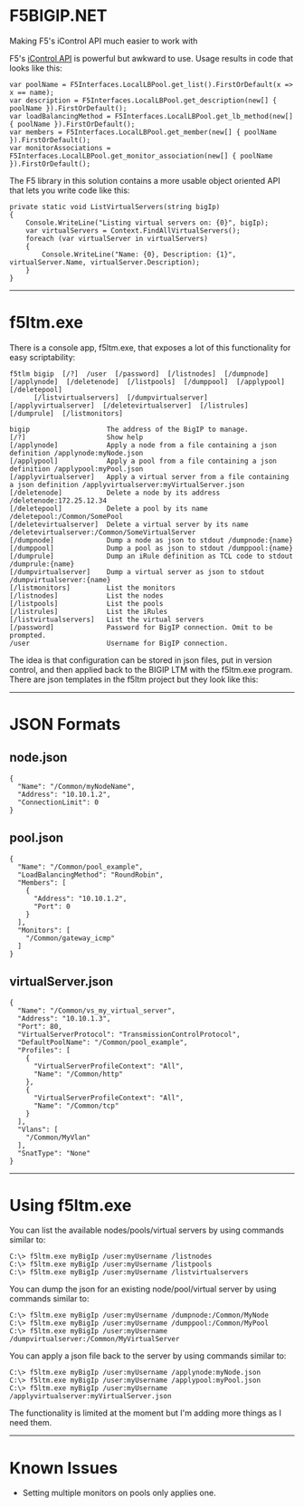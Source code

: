 F5BIGIP.NET
===========

Making F5's iControl API much easier to work with

F5's [iControl API](https://devcentral.f5.com/icontrol) is powerful but awkward to use. Usage results in code that looks like this:

    var poolName = F5Interfaces.LocalLBPool.get_list().FirstOrDefault(x => x == name);
    var description = F5Interfaces.LocalLBPool.get_description(new[] { poolName }).FirstOrDefault();
    var loadBalancingMethod = F5Interfaces.LocalLBPool.get_lb_method(new[] { poolName }).FirstOrDefault();
    var members = F5Interfaces.LocalLBPool.get_member(new[] { poolName }).FirstOrDefault();
    var monitorAssociations = F5Interfaces.LocalLBPool.get_monitor_association(new[] { poolName }).FirstOrDefault();

The F5 library in this solution contains a more usable object oriented API that lets you write code like this:

    private static void ListVirtualServers(string bigIp)
    {
        Console.WriteLine("Listing virtual servers on: {0}", bigIp);
        var virtualServers = Context.FindAllVirtualServers();
        foreach (var virtualServer in virtualServers)
        {
            Console.WriteLine("Name: {0}, Description: {1}", virtualServer.Name, virtualServer.Description);
        }
    }

****************************************************************

f5ltm.exe
=========

There is a console app, f5ltm.exe, that exposes a lot of this functionality for easy scriptability:

    f5tlm bigip  [/?]  /user  [/password]  [/listnodes]  [/dumpnode]  [/applynode]  [/deletenode]  [/listpools]  [/dumppool]  [/applypool]  [/deletepool]
          [/listvirtualservers]  [/dumpvirtualserver]  [/applyvirtualserver]  [/deletevirtualserver]  [/listrules]  [/dumprule]  [/listmonitors]

    bigip                   The address of the BigIP to manage.
    [/?]                    Show help
    [/applynode]            Apply a node from a file containing a json definition /applynode:myNode.json
    [/applypool]            Apply a pool from a file containing a json definition /applypool:myPool.json
    [/applyvirtualserver]   Apply a virtual server from a file containing a json definition /applyvirtualserver:myVirtualServer.json
    [/deletenode]           Delete a node by its address /deletenode:172.25.12.34
    [/deletepool]           Delete a pool by its name /deletepool:/Common/SomePool
    [/deletevirtualserver]  Delete a virtual server by its name /deletevirtualserver:/Common/SomeVirtualServer
    [/dumpnode]             Dump a node as json to stdout /dumpnode:{name}
    [/dumppool]             Dump a pool as json to stdout /dumppool:{name}
    [/dumprule]             Dump an iRule definition as TCL code to stdout /dumprule:{name}
    [/dumpvirtualserver]    Dump a virtual server as json to stdout /dumpvirtualserver:{name}
    [/listmonitors]         List the monitors
    [/listnodes]            List the nodes
    [/listpools]            List the pools
    [/listrules]            List the iRules
    [/listvirtualservers]   List the virtual servers
    [/password]             Password for BigIP connection. Omit to be prompted.
    /user                   Username for BigIP connection.

The idea is that configuration can be stored in json files, put in version control, and then applied back to the BIGIP LTM with the f5ltm.exe program. There are json templates in the f5ltm project but they look like this:

****************************************************************

JSON Formats
============

node.json
---------
    {
      "Name": "/Common/myNodeName",
      "Address": "10.10.1.2",
      "ConnectionLimit": 0
    }

pool.json
---------
    {
      "Name": "/Common/pool_example",
      "LoadBalancingMethod": "RoundRobin",
      "Members": [
        {
          "Address": "10.10.1.2",
          "Port": 0
        }
      ],
      "Monitors": [
        "/Common/gateway_icmp"
      ]
    }

virtualServer.json
------------------
    {
      "Name": "/Common/vs_my_virtual_server",
      "Address": "10.10.1.3",
      "Port": 80,
      "VirtualServerProtocol": "TransmissionControlProtocol",
      "DefaultPoolName": "/Common/pool_example",
      "Profiles": [
        {
          "VirtualServerProfileContext": "All",
          "Name": "/Common/http"
        },
        {
          "VirtualServerProfileContext": "All",
          "Name": "/Common/tcp"
        }
      ],
      "Vlans": [
        "/Common/MyVlan"
      ],
      "SnatType": "None"
    }

****************************************************************

Using f5ltm.exe
===============

You can list the available nodes/pools/virtual servers by using commands similar to:

    C:\> f5ltm.exe myBigIp /user:myUsername /listnodes
    C:\> f5ltm.exe myBigIp /user:myUsername /listpools
    C:\> f5ltm.exe myBigIp /user:myUsername /listvirtualservers

You can dump the json for an existing node/pool/virtual server by using commands similar to:

    C:\> f5ltm.exe myBigIp /user:myUsername /dumpnode:/Common/MyNode
    C:\> f5ltm.exe myBigIp /user:myUsername /dumppool:/Common/MyPool
    C:\> f5ltm.exe myBigIp /user:myUsername /dumpvirtualserver:/Common/MyVirtualServer

You can apply a json file back to the server by using commands similar to:

    C:\> f5ltm.exe myBigIp /user:myUsername /applynode:myNode.json
    C:\> f5ltm.exe myBigIp /user:myUsername /applypool:myPool.json
    C:\> f5ltm.exe myBigIp /user:myUsername /applyvirtualserver:myVirtualServer.json

The functionality is limited at the moment but I'm adding more things as I need them.

****************************************************************

Known Issues
============
* Setting multiple monitors on pools only applies one.
